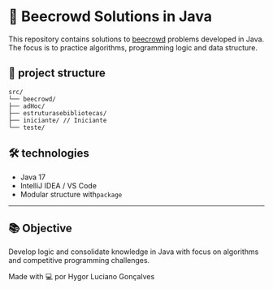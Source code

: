 # 🧠 Beecrowd Solutions in Java

This repository contains solutions to [beecrowd](https://www.beecrowd.com.br/) problems developed in Java. The focus is to practice algorithms, programming logic and data structure.

## 📁 project structure

```
src/
└── beecrowd/
├── adHoc/
├── estruturasebibliotecas/
├── iniciante/ // Iniciante
└── teste/
```

## 🛠 technologies

- Java 17
- IntelliJ IDEA / VS Code
- Modular structure with`package`

---

## 📚 Objective
Develop logic and consolidate knowledge in Java with focus on algorithms and competitive programming challenges.

Made with 💻 por Hygor Luciano Gonçalves


